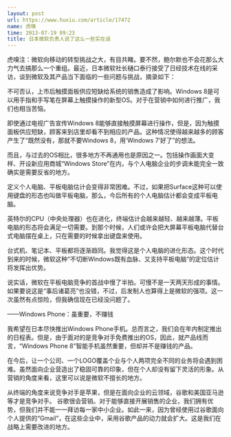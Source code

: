 ```yaml
---
layout: post
url: https://www.huxiu.com/article/17472
name: 虎嗅
time: 2013-07-19 09:23
title: 日本微软负责人说了这么一些实在话
---
```

虎嗅注：微软向移动的转型挑战之大，有目共睹。要不然，鲍尔默也不会花那么大力气去搞那么一个重组。最近，日本微软社长樋口泰行接受了日经技术在线的采访，谈到微软及其产品当下面临的一些问题与挑战，摘录如下：

不可否认，上市后触摸面板供应短缺给系统的销售造成了影响。Windows 8是可以用手指和手写笔在屏幕上触摸操作的新型OS。对于在营销中如何进行推广，我们也相当苦恼。

即使通过电视广告宣传Windows 8能够直接触摸屏幕进行操作，但是，因为触摸面板供应短缺，顾客来到店里却看不到相应的产品。这种情况使得越来越多的顾客产生了“既然没有，那就不要Windows 8，用‘Windows 7’好了”的想法。

而且，与过去的OS相比，很多地方不再通用也是原因之一。包括操作画面大变样、开设新应用商城“Windows Store”在内，与个人电脑企业的步调未能完全一致确实是需要反省的地方。

定义个人电脑、平板电脑估计会变得非常困难。不过，如果把Surface这种可以使用键盘的形态也叫做平板电脑，那么，今后所有的个人电脑估计都会变成平板电脑。

英特尔的CPU（中央处理器）也在进化，终端估计会越来越轻、越来越薄。平板电脑的形态将会满足一切需要。到那个时候，人们或许会把大屏幕平板电脑代替台式电脑摆在桌上，只在需要的时候拿出键盘来使用。

台式机、笔记本、平板都将逐渐趋同。我觉得这是个人电脑的进化形态。这个时代到来的时候，微软这种“不切断Windows既有血脉、又支持平板电脑”的定位估计将发挥出优势。

说实话，微软在平板电脑竞争的首战中慢了半拍。可慢不是一天两天形成的事情。如果要说这是“事后诸葛亮”也没错，不过，后发制人也算得上是微软的强项。这一次虽然有点惊险，但我确信现在已经没问题了。

——Windows Phone：虽重要，不赚钱

我希望在日本尽快推出Windows Phone手机。总而言之，我们会在年内制定推出的日程表。但是，由于面对的是竞争对手免费推出的OS，因此，就产品线而言，“Windows Phone 8”智能手机虽然重要，但却并不是赚钱的产品。

在今后，让一个公司、一个LOGO覆盖个业与个人两项完全不同的业务将会遇到困难。虽然面向企业营造出了稳固可靠的印象，但在个人却没有留下灵活的形象。从营销的角度来看，这里可以说是微软不擅长的地方。

从终端的角度来说竞争对手是苹果，但是在面向企业的云领域，谷歌和美国亚马逊等才是竞争对手。 谷歌很会营销。对于能够直接开展销售的企业，我们拥有优势，但我们并不能一一拜访每一家中小企业。如此一来，因为曾经使用过谷歌面向个人提供的“Gmail”，在这些企业中，采用谷歌产品的动力就会扩大。这是我们在战略上需要改进的地方。

